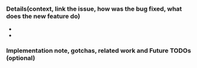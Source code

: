 ### Details(context, link the issue, how was the bug fixed, what does the new feature do)

-
-

### Implementation note, gotchas, related work and Future TODOs (optional)
